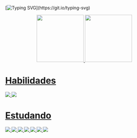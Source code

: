 [![Typing SVG](https://readme-typing-svg.herokuapp.com/?color=DDDD&size=35&center=true&vCenter=true&width=1000&lines=Olá,+Seja+Bem+Vindo!+;Sou+Matheus+Gabriel+Desenvolvedor+Back-End.)](https://git.io/typing-svg)

<div align="center">
  <a href="https://github.com/theusgab">
  <img height="150em" src="https://github-readme-stats.vercel.app/api?username=theusgab&show_icons=color=DDDD&include_all_commits=true&count_private=true"/>
  <img height="150em" src="https://github-readme-stats.vercel.app/api/top-langs/?username=theusgab&layout=compact&langs_count=7&color=DDDD"/>
</div>

<div>
  <h1>Habilidades</h1>
  <img src="https://img.shields.io/badge/HTML5-E34F26?style=for-the-badge&logo=html5&logoColor=white">
  <img src="https://img.shields.io/badge/CSS3-1572B6?style=for-the-badge&logo=css3&logoColor=white">
</div>

<div>
  <h1>Estudando</h1>
  <img src="https://img.shields.io/badge/Python-14354C?style=for-the-badge&logo=python&logoColor=white">
  <img src="https://img.shields.io/badge/JavaScript-323330?style=for-the-badge&logo=javascript&logoColor=F7DF1E">
  <img src="https://img.shields.io/badge/Java-ED8B00?style=for-the-badge&logo=java&logoColor=white">
  <img src="https://img.shields.io/badge/C%23-239120?style=for-the-badge&logo=c-sharp&logoColor=white">
  <img src="https://img.shields.io/badge/PHP-777BB4?style=for-the-badge&logo=php&logoColor=white">
  <img src="https://img.shields.io/badge/Ruby-CC342D?style=for-the-badge&logo=ruby&logoColor=white">
  <img src="https://img.shields.io/badge/Go-00ADD8?style=for-the-badge&logo=go&logoColor=white">
</div>



